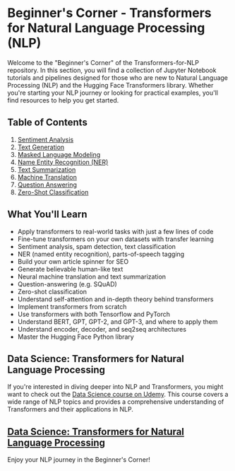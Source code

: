 # Beginner's Corner - Transformers for Natural Language Processing (NLP)

Welcome to the "Beginner's Corner" of the Transformers-for-NLP repository. In this section, you will find a collection of Jupyter Notebook tutorials and pipelines designed for those who are new to Natural Language Processing (NLP) and the Hugging Face Transformers library. Whether you're starting your NLP journey or looking for practical examples, you'll find resources to help you get started.

## Table of Contents

1. [Sentiment Analysis](#sentiment-analysis)
2. [Text Generation](#text-generation)
3. [Masked Language Modeling](#masked-language-modeling)
4. [Name Entity Recognition (NER)](#name-entity-recognition-ner)
5. [Text Summarization](#text-summarization)
6. [Machine Translation](#machine-translation)
7. [Question Answering](#question-answering)
8. [Zero-Shot Classification](#zero-shot-classification)

## What You'll Learn

- Apply transformers to real-world tasks with just a few lines of code
- Fine-tune transformers on your own datasets with transfer learning
- Sentiment analysis, spam detection, text classification
- NER (named entity recognition), parts-of-speech tagging
- Build your own article spinner for SEO
- Generate believable human-like text
- Neural machine translation and text summarization
- Question-answering (e.g. SQuAD)
- Zero-shot classification
- Understand self-attention and in-depth theory behind transformers
- Implement transformers from scratch
- Use transformers with both Tensorflow and PyTorch
- Understand BERT, GPT, GPT-2, and GPT-3, and where to apply them
- Understand encoder, decoder, and seq2seq architectures
- Master the Hugging Face Python library

## Data Science: Transformers for Natural Language Processing

If you're interested in diving deeper into NLP and Transformers, you might want to check out the [Data Science course on Udemy](insert-udemy-course-link-here). This course covers a wide range of NLP topics and provides a comprehensive understanding of Transformers and their applications in NLP.

[Data Science: Transformers for Natural Language Processing](https://www.udemy.com/course/data-science-transformers-nlp/?kw=trans&src=sac)
-

Enjoy your NLP journey in the Beginner's Corner!

